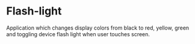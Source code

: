 # Flash-light
Application which changes display colors from black to red, yellow, green and toggling device flash light when user touches screen.
